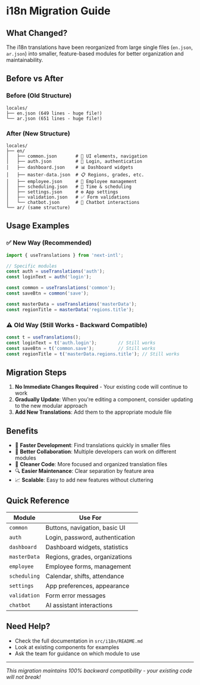 # i18n Migration Guide

## What Changed?

The i18n translations have been reorganized from large single files (`en.json`, `ar.json`) into smaller, feature-based modules for better organization and maintainability.

## Before vs After

### Before (Old Structure)
```
locales/
├── en.json (649 lines - huge file!)
└── ar.json (651 lines - huge file!)
```

### After (New Structure)
```
locales/
├── en/
│   ├── common.json       # 🔧 UI elements, navigation
│   ├── auth.json         # 🔐 Login, authentication
│   ├── dashboard.json    # 📊 Dashboard widgets
│   ├── master-data.json  # 📋 Regions, grades, etc.
│   ├── employee.json     # 👥 Employee management
│   ├── scheduling.json   # 📅 Time & scheduling
│   ├── settings.json     # ⚙️ App settings
│   ├── validation.json   # ✅ Form validations
│   └── chatbot.json      # 🤖 Chatbot interactions
└── ar/ (same structure)
```

## Usage Examples

### ✅ New Way (Recommended)
```typescript
import { useTranslations } from 'next-intl';

// Specific modules
const auth = useTranslations('auth');
const loginText = auth('login');

const common = useTranslations('common');
const saveBtn = common('save');

const masterData = useTranslations('masterData');
const regionTitle = masterData('regions.title');
```

### ⚠️ Old Way (Still Works - Backward Compatible)
```typescript
const t = useTranslations();
const loginText = t('auth.login');        // Still works
const saveBtn = t('common.save');         // Still works
const regionTitle = t('masterData.regions.title'); // Still works
```

## Migration Steps

1. **No Immediate Changes Required** - Your existing code will continue to work
2. **Gradually Update**: When you're editing a component, consider updating to the new modular approach
3. **Add New Translations**: Add them to the appropriate module file

## Benefits

- 🚀 **Faster Development**: Find translations quickly in smaller files
- 👥 **Better Collaboration**: Multiple developers can work on different modules
- 🧹 **Cleaner Code**: More focused and organized translation files
- 🔍 **Easier Maintenance**: Clear separation by feature area
- 📈 **Scalable**: Easy to add new features without cluttering

## Quick Reference

| Module | Use For |
|--------|---------|
| `common` | Buttons, navigation, basic UI |  
| `auth` | Login, password, authentication |
| `dashboard` | Dashboard widgets, statistics |
| `masterData` | Regions, grades, organizations |
| `employee` | Employee forms, management |
| `scheduling` | Calendar, shifts, attendance |
| `settings` | App preferences, appearance |
| `validation` | Form error messages |
| `chatbot` | AI assistant interactions |

## Need Help?

- Check the full documentation in `src/i18n/README.md`
- Look at existing components for examples
- Ask the team for guidance on which module to use

---
*This migration maintains 100% backward compatibility - your existing code will not break!*
